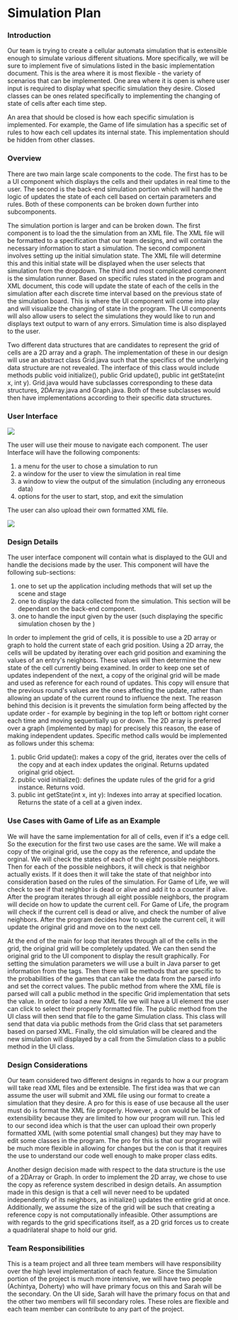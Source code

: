 # Simulation Plan

### Introduction

Our team is trying to create a cellular automata simulation that is
extensible enough to simulate various different situations. More specifically, we will be sure to implement five of simulations listed in the basic implementation document. This is the area where it is most flexible - the variety of scenarios that can be implemented. One area
where it is open is where user input is required to display what specific simulation they desire. Closed classes can be ones related specifically to implementing the changing of state of cells after each time step. 

An area that should be closed is how each specific simulation is implemented. For example, the Game of life simulation has a specific set of rules to how each cell updates its internal state. This implementation should be hidden from other classes.  

### Overview
There are two main large scale components to the code. The first has to be a UI component which displays the cells and their updates in real time to the user. The second is the back-end simulation portion which will handle the logic of updates the state of each cell based on certain parameters and rules. Both of these components can be broken down further into subcomponents. 

The simulation portion is larger and can be broken down. The first component is to load the the simulation from an XML file. The XML file will be formatted to a specification that our team designs, and will contain the necessary information to start a simulation. The second component involves setting up the initial simulation state. The XML file will determine this and this initial state will be displayed when the user selects that simulation from the dropdown. The third and most complicated component is the simulation runner. Based on specific rules stated in the program and XML document, this code will update the state of each of the cells in the simulation after each discrete time interval based on the previous state of the simulation board. This is where the UI component will come into play and will visualize the changing of state in the program. The UI components will also allow users to select the simulations they would like to run and displays text output to warn of any errors. Simulation time is also displayed to the user.

Two different data structures that are candidates to represent the grid of cells are a 2D array and a graph. The implementation of these in our design will use an abstract class Grid.java such that the specifics of the underlying data structure are not revealed. The interface of this class would include methods public void initialize(), public Grid update(), public int getState(int x, int y). Grid.java would have subclasses corresponding to these data structures, 2DArray.java and Graph.java. Both of these subclasses would then have implementations according to their specific data structures.

### User Interface
![](https://i.imgur.com/wFCJclI.png)

The user will use their mouse to navigate each component. The user Interface will have the following components: 
1) a menu for the user to chose a simulation to run
2) a window for the user to view the simulation in real time
3) a window to view the output of the simulation (including any erroneous data)
4) options for the user to start, stop, and exit the simulation

The user can also upload their own formatted XML file. 

![](https://i.imgur.com/5g6AOac.jpg)


### Design Details
The user interface component will contain what is displayed to the GUI and handle the decisions made by the user. This component will have the following sub-sections:
1) one to set up the application including methods that will set up the scene and stage
2) one to display the data collected from the simulation. This section will be dependant on the back-end component. 
3) one to handle the input given by the user (such displaying the specific simulation chosen by the )


In order to implement the grid of cells, it is possible to use a 2D array or graph to hold the current state of each grid position. Using a 2D array, the cells will be updated by iterating over each grid position and examining the values of an entry's neighbors. These values will then determine the new state of the cell currently being examined. In order to keep one set of updates independent of the next, a copy of the original grid will be made and used as reference for each round of updates. This copy will ensure that the previous round's values are the ones affecting the update, rather than allowing an update of the current round to influence the next. The reason behind this decision is it prevents the simulation form being affected by the update order - for example by begining in the top  left or bottom right corner each time and moving sequentially up or down. The 2D array is preferred over a graph (implemented by map) for precisely this reason, the ease of making independent updates. Specific method calls would be implemented as follows under this schema:
1) public Grid update(): makes a copy of the grid, iterates over the cells of the copy and at each index updates the original. Returns updated original grid object.
2) public void initialize(): defines the update rules of the grid for a grid instance. Returns void.
3) public int getState(int x, int y): Indexes into array at specified location. Returns the state of a cell at a given index. 



### Use Cases with Game of Life as an Example

We will have the same implementation for all of cells, even if it's a edge cell. So the execution for the first two use cases are the same. We will make a copy of the original grid, use the copy as the reference, and update the orginal. We will check the states of each of the eight possible neighbors. Then for each of the possible neighbors, it will check is that neighbor actually exists. If it does then it will take the state of that neighbor into consideration based on the rules of the simulation. For Game of Life, we will check to see if that neighbor is dead or alive and add it to a counter if alive. After the program iterates through all eight possible neighbors, the program will decide on how to update the current cell. For Game of Life, the program will check if the current cell is dead or alive, and check the number of alive neighbors. After the program decides how to update the current cell, it will update the original grid and move on to the next cell. 

At the end of the main for loop that iterates through all of the cells in the grid, the original grid will be completely updated. We can then send the original grid to the UI component to display the result graphically. For setting the simulation parameters we will use a built in Java parser to get information from the tags. Then there will be methods that are specific to the probabilities of the games that can take the data from the parsed info and set the correct values. The public method from where the XML file is parsed will call a public method in the specific Grid implementation that sets the value. In order to load a new XML file we will have a UI element the user can click to select their properly formatted file. The public method from the UI class will then send that file to the game Simulation class. This class will send that data via public methods from the Grid class that set parameters based on parsed XML. Finally, the old simulation will be cleared and the new simulation will displayed by a call from the Simulation class to a public method in the UI class. 


### Design Considerations

Our team considered two different designs in regards to how a our program will take read XML files and be extensible. The first idea was that we can assume the user will submit and XML file using our format to create a simulation that they desire. A pro for this is ease of use because all the user must do is format the XML file properly. However, a con would be lack of extensibility because they are limited to how our program will run. This led to our second idea which is that the user can upload their own properly formatted XML (with some potential small changes) but they may have to edit some classes in the program. The pro for this is that our program will be much more flexible in allowing for changes but the con is that it requires the use to understand our code well enough to make proper class edits. 

Another design decision made with respect to the data structure is the use of a 2DArray or Graph. In order to implement the 2D array, we chose to use the copy as reference system described in design details. An assumption made in this design is that a cell will never need to be updated independently of its neighbors, as initialize() updates the entire grid at once. Additionally, we assume the size of the grid will be such that creating a reference copy is not computationally infeasible. Other assumptions are with regards to the grid specifications itself, as a 2D grid forces us to create a quadrilateral shape to hold our grid. 


### Team Responsibilities 

This is a team project and all three team members will have responsibility over the high level implementation of each feature. Since the Simulation portion of the project is much more intensive, we will have two people (Achintya, Doherty) who will have primary focus on this and Sarah will be the secondary. On the UI side, Sarah will have the primary focus on that and the other two members will fill secondary roles. These roles are flexible and each team member can contribute to any part of the project. 
